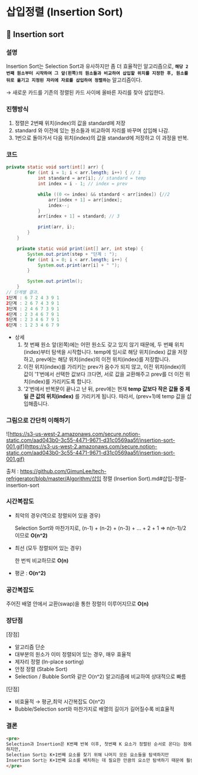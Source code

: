 # 삽입정렬 (Insertion Sort)

## 📌 Insertion sort

### 설명

Insertion Sort는  Selection Sort과 유사하지만 좀 더 효율적인 알고리즘으로, **`해당 2번째 원소부터 시작하여 그 앞(왼쪽)의 원소들과 비교하여 삽입할 위치를 지정한 후, 원소를 뒤로 옮기고 지정된 자리에 자료를 삽입하여 정렬하는`** 알고리즘이다.

→ 새로운 카드를 기존의 정렬된 카드 사이에 올바른 자리를 찾아 삽입한다.

### 진행방식

1. 정렬은 2번째 위치(index)의 값을 standard에 저장
2. standard 와 이전에 있는 원소들과 비교하여 자리를 바꾸며 삽입해 나감.
3. 1번으로 돌아가서 다음 위치(index)의 값을 standard에 저장하고 이 과정을 반복.

### 코드

```java
private static void sort(int[] arr) {
        for (int i = 1; i < arr.length; i++) { // 1
            int standard = arr[i]; // standard = temp
            int index = i - 1; // index = prev 

            while ((0 <= index) && standard < arr[index]) {//2
                arr[index + 1] = arr[index];
                index--;
            }
            arr[index + 1] = standard; // 3

            print(arr, i);
        }
    }

    private static void print(int[] arr, int step) {
        System.out.print(step + "단계 : ");
        for (int i = 0; i < arr.length; i++) {
            System.out.print(arr[i] + " ");
        }

        System.out.println();
    }
// 단계별 결과.
1단계 : 6 7 2 4 3 9 1 
2단계 : 2 6 7 4 3 9 1 
3단계 : 2 4 6 7 3 9 1 
4단계 : 2 3 4 6 7 9 1 
5단계 : 2 3 4 6 7 9 1 
6단계 : 1 2 3 4 6 7 9
```

- 상세
  1. 첫 번째 원소 앞(왼쪽)에는 어떤 원소도 갖고 있지 않기 때문에, 두 번째 위치(index)부터 탐색을 시작합니다. temp에 임시로 해당 위치(index) 값을 저장하고, prev에는 해당 위치(index)의 이전 위치(index)를 저장합니다.
  2. 이전 위치(index)를 가리키는 prev가 음수가 되지 않고, 이전 위치(index)의 값이 '1'번에서 선택한 값보다 크다면, 서로 값을 교환해주고 prev를 더 이전 위치(index)를 가리키도록 합니다.
  3. '2'번에서 반복문이 끝나고 난 뒤, prev에는 현재 **temp 값보다 작은 값들 중 제일 큰 값의 위치(index)** 를 가리키게 됩니다. 따라서, (prev+1)에 temp 값을 삽입해줍니다.

### 그림으로 간단히 이해하기

![https://s3-us-west-2.amazonaws.com/secure.notion-static.com/aad043b0-3c55-4471-9671-d31c0569aa5f/insertion-sort-001.gif](https://s3-us-west-2.amazonaws.com/secure.notion-static.com/aad043b0-3c55-4471-9671-d31c0569aa5f/insertion-sort-001.gif)

출처 : https://github.com/GimunLee/tech-refrigerator/blob/master/Algorithm/삽입 정렬 (Insertion Sort).md#삽입-정렬-insertion-sort

### 시간복잡도

- 최악의 경우(역으로 정렬되어 있을 경우)

  Selection Sort와 마찬가지로, (n-1) + (n-2) + (n-3) + ... + 2 + 1 ⇒ n(n-1)/2 이므로 **O(n^2)**

- 최선 (모두 정렬되어 있는 경우)

  한 번씩 비교하므로 **O(n)**

- 평균 : **O(n^2)**

### 공간복잡도

주어진 배열 안에서 교환(swap)을 통한 정렬이 이루어지므로 **O(n)**

### 장단점

[장점]

- 알고리즘 단순
- 대부분의 원소가 이미 정렬되어 있는 경우, 매우 효율적
- 제자리 정렬 (In-place sorting)
- 안정 정렬 (Stable Sort)
- Selection / Bubble Sort와 같은 O(n^2) 알고리즘에 비교하여 상대적으로 빠름

[단점]

- 비효율적 → 평균,최악 시간복잡도 O(n^2)
- Bubble/Selection sort와 마찬가지로 배열의 길이가 길어질수록 비효율적

### 결론

```html
<pre>
Selection과 Insertion은 K번째 반복 이후, 첫번째 K 요소가 정렬된 순서로 온다는 점에서 유사.
하지만,
Selection Sort는 K+1번째 요소를 찾기 위해 나머지 모든 요소들을 탐색하지만
Insertion Sort는 K+1번째 요소를 배치하는 데 필요한 만큼의 요소만 탐색하기 때문에 훨씬 더 효율적으로 실행된다는 차이가 있음.
</pre>
```

